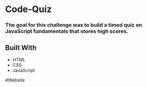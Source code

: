 # Code-Quiz

### The goal for this challenge was to build a timed quiz on JavaScript fundamentals that stores high scores.

## Built With
* HTML
* CSS
* JavaScript

#Website

